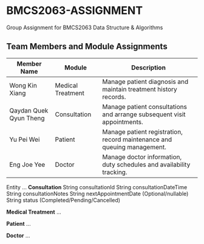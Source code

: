 # BMCS2063-ASSIGNMENT
Group Assignment for BMCS2063 Data Structure &amp; Algorithms

## Team Members and Module Assignments

| Member Name            | Module             | Description                                                                 |
|------------------------|--------------------|-----------------------------------------------------------------------------|
| Wong Kin Xiang         | Medical Treatment  | Manage patient diagnosis and maintain treatment history records.           |
| Qaydan Quek Qyun Theng | Consultation       | Manage patient consultations and arrange subsequent visit appointments.    |
| Yu Pei Wei             | Patient            | Manage patient registration, record maintenance and queuing management.    |
| Eng Joe Yee            | Doctor             | Manage doctor information, duty schedules and availability tracking.       |


Entity ... 
**Consultation** 
String consultationId
String consultationDateTime
String consultationNotes
String nextAppointmentDate (Optional/nullable)
String status (Completed/Pending/Cancelled)

**Medical Treatment**
...

**Patient**
...

**Doctor**
...
